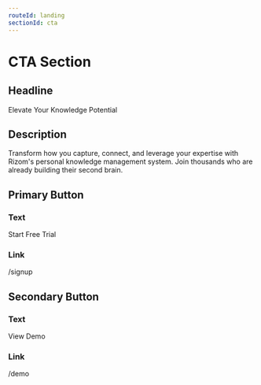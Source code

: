 ```yaml
---
routeId: landing
sectionId: cta
---
```

# CTA Section

## Headline
Elevate Your Knowledge Potential

## Description
Transform how you capture, connect, and leverage your expertise with Rizom's personal knowledge management system. Join thousands who are already building their second brain.

## Primary Button
### Text
Start Free Trial

### Link
/signup

## Secondary Button
### Text
View Demo

### Link
/demo
